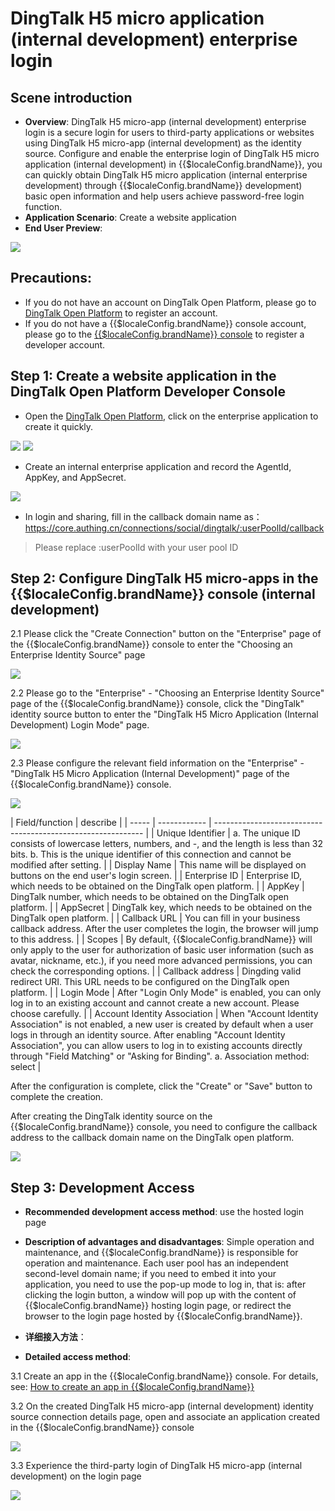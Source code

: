 # DingTalk H5 micro application (internal development) enterprise login

<LastUpdated/>

## Scene introduction

- **Overview**: DingTalk H5 micro-app (internal development) enterprise login is a secure login for users to third-party applications or websites using DingTalk H5 micro-app (internal development) as the identity source. Configure and enable the enterprise login of DingTalk H5 micro application (internal development) in {{$localeConfig.brandName}}, you can quickly obtain DingTalk H5 micro application (internal enterprise development) through {{$localeConfig.brandName}} development) basic open information and help users achieve password-free login function.
- **Application Scenario**: Create a website application
- **End User Preview**:

<img src="./images/dingtalk_1.png" >


## Precautions:

- If you do not have an account on DingTalk Open Platform, please go to [DingTalk Open Platform](https://open-dev.dingtalk.com/#/) to register an account.
- If you do not have a {{$localeConfig.brandName}} console account, please go to the [{{$localeConfig.brandName}} console](https://authing.cn/) to register a developer account.

## Step 1: Create a website application in the DingTalk Open Platform Developer Console

- Open the [DingTalk Open Platform](https://open-dev.dingtalk.com/#/), click on the enterprise application to create it quickly.

<img src="./images/dingtalk_2.png" >
<img src="./images/dingtalk_3.png" >

- Create an internal enterprise application and record the AgentId, AppKey, and AppSecret.

<img src="./images/dingtalk_4.png" >

- In login and sharing, fill in the callback domain name as：https://core.authing.cn/connections/social/dingtalk/:userPoolId/callback

> Please replace :userPoolId with your user pool ID


## Step 2: Configure DingTalk H5 micro-apps in the {{$localeConfig.brandName}} console (internal development)

2.1 Please click the "Create Connection" button on the "Enterprise" page of the {{$localeConfig.brandName}} console to enter the "Choosing an Enterprise Identity Source" page

<img src="./images/dingtalk_5.png" >

2.2 Please go to the "Enterprise" - "Choosing an Enterprise Identity Source" page of the {{$localeConfig.brandName}} console, click the "DingTalk" identity source button to enter the "DingTalk H5 Micro Application (Internal Development) Login Mode" page.

<img src="./images/dingtalk_6.png" >

2.3 Please configure the relevant field information on the "Enterprise" - "DingTalk H5 Micro Application (Internal Development)" page of the {{$localeConfig.brandName}} console.

<img src="./images/dingtalk_7.png" >

| Field/function    | describe                                                     |
| ----- | ------------ | ------------------------------------------------------------ |
| Unique Identifier | a. The unique ID consists of lowercase letters, numbers, and -, and the length is less than 32 bits. b. This is the unique identifier of this connection and cannot be modified after setting. |
| Display Name | This name will be displayed on buttons on the end user's login screen. |
| Enterprise ID | Enterprise ID, which needs to be obtained on the DingTalk open platform. |
| AppKey | DingTalk number, which needs to be obtained on the DingTalk open platform. |
| AppSecret | DingTalk key, which needs to be obtained on the DingTalk open platform. |
| Callback URL | You can fill in your business callback address. After the user completes the login, the browser will jump to this address. |
| Scopes | By default, {{$localeConfig.brandName}} will only apply to the user for authorization of basic user information (such as avatar, nickname, etc.), if you need more advanced permissions, you can check the corresponding options. |
| Callback address | Dingding valid redirect URI. This URL needs to be configured on the DingTalk open platform. |
| Login Mode | After "Login Only Mode" is enabled, you can only log in to an existing account and cannot create a new account. Please choose carefully. |
| Account Identity Association | When "Account Identity Association" is not enabled, a new user is created by default when a user logs in through an identity source. After enabling "Account Identity Association", you can allow users to log in to existing accounts directly through "Field Matching" or "Asking for Binding". a. Association method: select |

After the configuration is complete, click the "Create" or "Save" button to complete the creation.

After creating the DingTalk identity source on the {{$localeConfig.brandName}} console, you need to configure the callback address to the callback domain name on the DingTalk open platform.

<img src="./images/dingtalk_8.png" >


## Step 3: Development Access

- **Recommended development access method**: use the hosted login page

- **Description of advantages and disadvantages**: Simple operation and maintenance, and {{$localeConfig.brandName}} is responsible for operation and maintenance. Each user pool has an independent second-level domain name; if you need to embed it into your application, you need to use the pop-up mode to log in, that is: after clicking the login button, a window will pop up with the content of {{$localeConfig.brandName}} hosting login page, or redirect the browser to the login page hosted by {{$localeConfig.brandName}}.

- **详细接入方法**：

- **Detailed access method**:

3.1 Create an app in the {{$localeConfig.brandName}} console. For details, see: [How to create an app in {{$localeConfig.brandName}}](https://docs.authing.cn/v2/guides/app/create-app.html)

3.2 On the created DingTalk H5 micro-app (internal development) identity source connection details page, open and associate an application created in the {{$localeConfig.brandName}} console

<img src="./images/dingtalk_9.png" >

3.3 Experience the third-party login of DingTalk H5 micro-app (internal development) on the login page

<img src="./images/dingtalk_10.png" >
